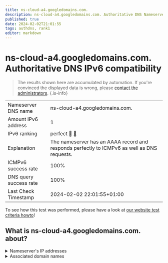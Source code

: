 ```yaml
---
title: ns-cloud-a4.googledomains.com.
description: ns-cloud-a4.googledomains.com. Authoritative DNS Nameserver IPv6 compatibility
published: true
date: 2024-02-02T21:01:55
tags: authdns, rank1
editor: markdown
---
```


# ns-cloud-a4.googledomains.com. Authoritative DNS IPv6 compatibility

> The results shown here are accumulated by automation. If you're convinced the displayed data is wrong, please [contact the administrators](/howto/chat). 
{.is-info}




|   |   |
| - | - |
| Nameserver DNS name | ns-cloud-a4.googledomains.com.
| Amount IPv6 address | 1
| IPv6 ranking | perfect :1st_place_medal: [🔗](/howto/ranking) |
| Explanation | The nameserver has an AAAA record and responds perfectly to ICMPv6 as well as DNS requests. |
| ICMPv6 success rate | 100%|
| DNS query success rate | 100% |
| Last Check Timestamp | 2024-02-02 22:01:55+01:00 |

To see how this test was performed, please have a look at [our website test criteria howto](/howto/testcriteria/authdns)!


## What is ns-cloud-a4.googledomains.com. about?




<details>
<summary>Nameserver's IP addresses</summary>

2001:4860:4802:38::6a

</details>



<details>
<summary>Associated domain names</summary>

spotify.com

</details>
